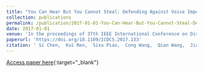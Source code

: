 ```yaml
---
title: "You Can Hear But You Cannot Steal: Defending Against Voice Impersonation Attacks on Smartphones"
collection: publications
permalink: /publication/2017-01-01-You-Can-Hear-But-You-Cannot-Steal-Defending-Against-Voice-Impersonation-Attacks-on-Smartphones
date: 2017-01-01
venue: 'In the proceedings of 37th IEEE International Conference on Distributed Computing Systems, ICDCS 2017, Atlanta, GA, USA, June 5-8, 2017'
paperurl: 'https://doi.org/10.1109/ICDCS.2017.133'
citation: ' Si Chen,  Kui Ren,  Sixu Piao,  Cong Wang,  Qian Wang,  Jian Weng,  Lu Su,  Aziz Mohaisen, &quot;You Can Hear But You Cannot Steal: Defending Against Voice Impersonation Attacks on Smartphones.&quot; In the proceedings of 37th IEEE International Conference on Distributed Computing Systems, ICDCS 2017, Atlanta, GA, USA, June 5-8, 2017, 2017.'
---
```

[Access paper here](https://doi.org/10.1109/ICDCS.2017.133){:target="_blank"}

